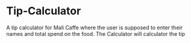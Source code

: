 # Tip-Calculator
A tip calculator for Mali Caffe where the user is supposed to enter their names and total spend on the food. The Calculator will calculator the tip
